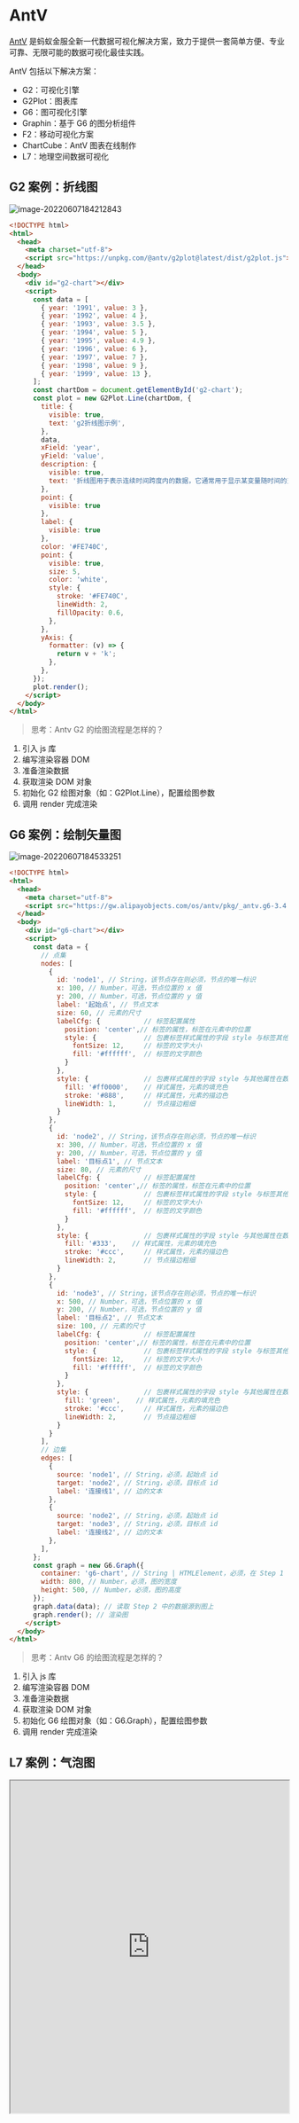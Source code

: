 # AntV

[AntV](https://antv.vision/zh) 是蚂蚁金服全新一代数据可视化解决方案，致力于提供一套简单方便、专业可靠、无限可能的数据可视化最佳实践。

AntV 包括以下解决方案：

- G2：可视化引擎
- G2Plot：图表库
- G6：图可视化引擎
- Graphin：基于 G6 的图分析组件
- F2：移动可视化方案
- ChartCube：AntV 图表在线制作
- L7：地理空间数据可视化

## G2 案例：折线图

![image-20220607184212843](https://interview-aliyun.oss-cn-beijing.aliyuncs.com/myBlog/image-20220607184212843.png)

```html
<!DOCTYPE html>
<html>
  <head>
    <meta charset="utf-8">
    <script src="https://unpkg.com/@antv/g2plot@latest/dist/g2plot.js"></script>
  </head>
  <body>
    <div id="g2-chart"></div>
    <script>
      const data = [
        { year: '1991', value: 3 },
        { year: '1992', value: 4 },
        { year: '1993', value: 3.5 },
        { year: '1994', value: 5 },
        { year: '1995', value: 4.9 },
        { year: '1996', value: 6 },
        { year: '1997', value: 7 },
        { year: '1998', value: 9 },
        { year: '1999', value: 13 },
      ];
      const chartDom = document.getElementById('g2-chart');
      const plot = new G2Plot.Line(chartDom, {
        title: {
          visible: true,
          text: 'g2折线图示例',
        },
        data,
        xField: 'year',
        yField: 'value',
        description: {
          visible: true,
          text: '折线图用于表示连续时间跨度内的数据，它通常用于显示某变量随时间的变化模式。',
        },
        point: {
          visible: true
        },
        label: {
          visible: true
        },
        color: '#FE740C',
        point: {
          visible: true,
          size: 5,
          color: 'white',
          style: {
            stroke: '#FE740C',
            lineWidth: 2,
            fillOpacity: 0.6,
          },
        },
        yAxis: {
          formatter: (v) => {
            return v + 'k';
          },
        },
      });
      plot.render();
    </script>
  </body>
</html>
```
> 思考：Antv G2 的绘图流程是怎样的？

1. 引入 js 库
2. 编写渲染容器 DOM
3. 准备渲染数据
4. 获取渲染 DOM 对象
5. 初始化 G2 绘图对象（如：G2Plot.Line），配置绘图参数
6. 调用 render 完成渲染

## G6 案例：绘制矢量图

![image-20220607184533251](https://interview-aliyun.oss-cn-beijing.aliyuncs.com/myBlog/image-20220607184533251.png)

```html
<!DOCTYPE html>
<html>
  <head>
    <meta charset="utf-8">
    <script src="https://gw.alipayobjects.com/os/antv/pkg/_antv.g6-3.4.8/dist/g6.min.js"></script>
  </head>
  <body>
    <div id="g6-chart"></div>
    <script>
      const data = {
        // 点集
        nodes: [
          {
            id: 'node1', // String，该节点存在则必须，节点的唯一标识
            x: 100, // Number，可选，节点位置的 x 值
            y: 200, // Number，可选，节点位置的 y 值
            label: '起始点', // 节点文本
            size: 60, // 元素的尺寸
            labelCfg: {           // 标签配置属性
              position: 'center',// 标签的属性，标签在元素中的位置
              style: {            // 包裹标签样式属性的字段 style 与标签其他属性在数据结构上并行
                fontSize: 12,     // 标签的文字大小
                fill: '#ffffff',  // 标签的文字颜色
              }
            },
            style: {              // 包裹样式属性的字段 style 与其他属性在数据结构上并行
              fill: '#ff0000',    // 样式属性，元素的填充色
              stroke: '#888',     // 样式属性，元素的描边色
              lineWidth: 1,       // 节点描边粗细
            }
          },
          {
            id: 'node2', // String，该节点存在则必须，节点的唯一标识
            x: 300, // Number，可选，节点位置的 x 值
            y: 200, // Number，可选，节点位置的 y 值
            label: '目标点1', // 节点文本
            size: 80, // 元素的尺寸
            labelCfg: {           // 标签配置属性
              position: 'center',// 标签的属性，标签在元素中的位置
              style: {            // 包裹标签样式属性的字段 style 与标签其他属性在数据结构上并行
                fontSize: 12,     // 标签的文字大小
                fill: '#ffffff',  // 标签的文字颜色
              }
            },
            style: {              // 包裹样式属性的字段 style 与其他属性在数据结构上并行
              fill: '#333',    // 样式属性，元素的填充色
              stroke: '#ccc',     // 样式属性，元素的描边色
              lineWidth: 2,       // 节点描边粗细
            }
          },
          {
            id: 'node3', // String，该节点存在则必须，节点的唯一标识
            x: 500, // Number，可选，节点位置的 x 值
            y: 200, // Number，可选，节点位置的 y 值
            label: '目标点2', // 节点文本
            size: 100, // 元素的尺寸
            labelCfg: {           // 标签配置属性
              position: 'center',// 标签的属性，标签在元素中的位置
              style: {            // 包裹标签样式属性的字段 style 与标签其他属性在数据结构上并行
                fontSize: 12,     // 标签的文字大小
                fill: '#ffffff',  // 标签的文字颜色
              }
            },
            style: {              // 包裹样式属性的字段 style 与其他属性在数据结构上并行
              fill: 'green',    // 样式属性，元素的填充色
              stroke: '#ccc',     // 样式属性，元素的描边色
              lineWidth: 2,       // 节点描边粗细
            }
          }
        ],
        // 边集
        edges: [
          {
            source: 'node1', // String，必须，起始点 id
            target: 'node2', // String，必须，目标点 id
            label: '连接线1', // 边的文本
          },
          {
            source: 'node2', // String，必须，起始点 id
            target: 'node3', // String，必须，目标点 id
            label: '连接线2', // 边的文本
          },
        ],
      };
      const graph = new G6.Graph({
        container: 'g6-chart', // String | HTMLElement，必须，在 Step 1 中创建的容器 id 或容器本身
        width: 800, // Number，必须，图的宽度
        height: 500, // Number，必须，图的高度
      });
      graph.data(data); // 读取 Step 2 中的数据源到图上
      graph.render(); // 渲染图
    </script>
  </body>
</html>
```
> 思考：Antv G6 的绘图流程是怎样的？

1. 引入 js 库
2. 编写渲染容器 DOM
3. 准备渲染数据
4. 获取渲染 DOM 对象
5. 初始化 G6 绘图对象（如：G6.Graph），配置绘图参数
6. 调用 render 完成渲染

## L7 案例：气泡图

<iframe 
  src="https://www.youbaobao.xyz/datav-res/examples/test-l7.html"
  width="100%"
  height="600"
/>
```html
<!DOCTYPE html>
<html lang="en">
<head>
    <meta charset="UTF-8">
    <title>创建地图场景</title>
    <style>
       html,body{overflow:hidden;margin:0;}
    	#map { position:absolute; top:0; bottom:0; width:100%; }
    </style>
</head>
<body>
<div id="map"></div>
<script src="https://unpkg.com/@antv/l7"></script>
<script>

  const scene = new L7.Scene({
    id: 'map',
    map: new L7.GaodeMap({
      style: 'dark', // 样式URL
      center: [120.19382669582967, 30.258134],
      pitch: 0,
      zoom: 6,
      token: '***',
    }),
  });

  scene.on('loaded', () => {
    fetch(
      'https://gw.alipayobjects.com/os/basement_prod/337ddbb7-aa3f-4679-ab60-d64359241955.json'
    )
      .then(res => res.json())
      .then(data => {
        data.features = data.features.filter(item => {
          return item.properties.capacity > 800;
        });
        const pointLayer = new L7.PointLayer({})
          .source(data)
          .shape('circle')
          .size('capacity', [ 0, 16 ])
          .color('capacity', [
            '#34B6B7',
            '#4AC5AF',
            '#5FD3A6',
            '#7BE39E',
            '#A1EDB8',
            '#CEF8D6'
          ])
          .active(true)
          .style({
            opacity: 0.5,
            strokeWidth: 0
          });

        scene.addLayer(pointLayer);
      });
  });

</script>
</body>
</html>
```
> 思考：Antv L7 的绘图流程是怎样的？

1. 引入 js 库
2. 编写渲染容器 DOM
3. 初始化地图对象 L7.Scene
4. 请求数据
5. 数据清洗
6. 初始化绘图对象（如：L7.PointLayer）
7. 调用 L7.Scene.addLayer 方法绘图

> [查看](https://l7.antv.vision/zh/docs/tutorial/map/amap)高德地图 key 获取方法
